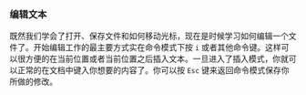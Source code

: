 ### 编辑文本

既然我们学会了打开、保存文件和如何移动光标，现在是时候学习如何编辑一个文件了。开始编辑工作的最主要方式实在命令模式下按 `i` 或者其他命令键。这样可以很方便的在当前位置或者当前位置之后插入文本。一旦进入了插入模式，你就可以正常的在文档中键入你想要的内容了。你可以按 `Esc` 键来返回命令模式保存你所做的修改。
